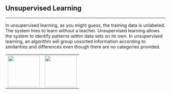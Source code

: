 ## Unsupervised Learning
-------------------------
In unsupervised learning, as you might guess, the training data is unlabeled. The system tries to learn without a teacher. Unsupervised learning allows the system to identify patterns within data sets on its own. In unsupervised learning, an algorithm will group unsorted information according to similarities and differences even though there are no categories provided. 

<table><tr>
<td> <img src="https://static.javatpoint.com/tutorial/machine-learning/images/unsupervised-machine-learning-2.png" width="100"/> </td>
<td> <img src="https://pro.arcgis.com/en/pro-app/latest/tool-reference/spatial-statistics/GUID-A06A412D-2F4F-4D35-8FFF-1F4B3B3A8F16-web.pn" width="100"/> </td>
</tr></table>
  

